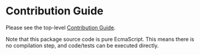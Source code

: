 # Contribution Guide

Please see the top-level [Contribution Guide](../../CONTRIBUTING.md).

Note that this package source code is pure EcmaScript.
This means there is no compilation step, and code/tests can be executed directly.
